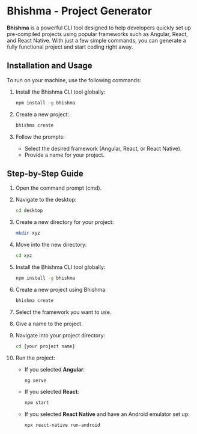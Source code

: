 

# Bhishma - Project Generator

**Bhishma** is a powerful CLI tool designed to help developers quickly set up pre-compiled projects using popular frameworks such as Angular, React, and React Native. With just a few simple commands, you can generate a fully functional project and start coding right away.

## Installation and Usage

To run on your machine, use the following commands:

1. Install the Bhishma CLI tool globally:

   ```bash
   npm install -g bhishma
   ```

2. Create a new project:

   ```bash
   bhishma create
   ```

3. Follow the prompts:

   - Select the desired framework (Angular, React, or React Native).
   - Provide a name for your project.

## Step-by-Step Guide

1. Open the command prompt (cmd).
2. Navigate to the desktop:

   ```bash
   cd desktop
   ```

3. Create a new directory for your project:

   ```bash
   mkdir xyz
   ```

4. Move into the new directory:

   ```bash
   cd xyz
   ```

5. Install the Bhishma CLI tool globally:

   ```bash
   npm install -g bhishma
   ```

6. Create a new project using Bhishma:

   ```bash
   bhishma create
   ```

7. Select the framework you want to use.
8. Give a name to the project.
9. Navigate into your project directory:

   ```bash
   cd {your project name}
   ```

10. Run the project:

    - If you selected **Angular**:

      ```bash
      ng serve
      ```

    - If you selected **React**:

      ```bash
      npm start
      ```

    - If you selected **React Native** and have an Android emulator set up:

      ```bash
      npx react-native run-android
      ```



